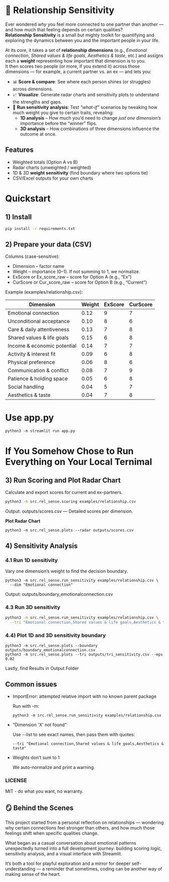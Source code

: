 
# 💞 Relationship Sensitivity

Ever wondered *why* you feel more connected to one partner than another — and how much that feeling depends on certain qualities?  
**Relationship Sensitivity** is a small but mighty toolkit for quantifying and exploring the dynamics between you and the important people in your life.

At its core, it takes a set of **relationship dimensions** (e.g., *Emotional connection*, *Shared values & life goals*, *Aesthetics & taste*, etc.) and assigns each a **weight** representing how important that dimension is to you.  
It then scores two people (or more, if you extend it) across those dimensions — for example, a current partner vs. an ex — and lets you:

- 📊 **Score & compare**: See where each person shines (or struggles) across dimensions.
- 📈 **Visualize**: Generate radar charts and sensitivity plots to understand the strengths and gaps.
- 🧪 **Run sensitivity analysis**: Test *"what-if"* scenarios by tweaking how much weight you give to certain traits, revealing:
  - **1D analysis** – How much you’d need to change *just one dimension’s* importance before the “winner” flips.
  - **3D analysis** – How combinations of three dimensions influence the outcome at once.


## Features
- Weighted totals (Option A vs B)  
- Radar charts (unweighted / weighted)  
- 1D & 3D **weight sensitivity** (find boundary where two options tie)  
- CSV/Excel outputs for your own charts

# Quickstart


## 1) Install
```bash
pip install -r requirements.txt
```

## 2) Prepare your data (CSV)
Columns (case-sensitive):
- Dimension – factor name
- Weight – importance (0–1). If not summing to 1, we normalize.
- ExScore or Ex_score_raw – score for Option A (e.g., “Ex”)
- CurScore or Cur_score_raw – score for Option B (e.g., “Current”)

Example (examples/relationship.csv):

| Dimension                      | Weight | ExScore | CurScore |
|---------------------------------|--------|---------|----------|
| Emotional connection           | 0.12   | 9       | 7        |
| Unconditional acceptance       | 0.10   | 8       | 6        |
| Care & daily attentiveness     | 0.13   | 7       | 8        |
| Shared values & life goals     | 0.15   | 6       | 8        |
| Income & economic potential    | 0.14   | 7       | 7        |
| Activity & interest fit        | 0.09   | 6       | 8        |
| Physical preference            | 0.06   | 8       | 6        |
| Communication & conflict       | 0.08   | 7       | 9        |
| Patience & holding space       | 0.05   | 6       | 8        |
| Social handling                | 0.04   | 5       | 7        |
| Aesthetics & taste             | 0.04   | 7       | 8        |

# Use app.py
```
python3 -m streamlit run app.py
``` 

# If You Somehow Chose to Run Everything on Your Local Ternimal

## 3) Run Scoring and Plot Radar Chart
Calculate and export scores for current and ex-partners.
```bash
python3 -m src.rel_sense.scoring examples/relationship.csv
```
Output:
outputs/scores.csv — Detailed scores per dimension.

**Plot Radar Chart**
```
python3 -m src.rel_sense.plots --radar outputs/scores.csv
```

## 4) Sensitivity Analysis 

### 4.1 Run 1D sensitivity
Vary one dimension’s weight to find the decision boundary.
```
python3 -m src.rel_sense.run_sensitivity examples/relationship.csv \
  --dim "Emotional connection"
```
Output:
outputs/boundary_emotionalconnection.csv

### 4.3 Run 3D sensitivity
```bash
python3 -m src.rel_sense.run_sensitivity examples/relationship.csv \
  --tri "Emotional connection,Shared values & life goals,Aesthetics & taste"
```
### 4.4) Plot 1D and 3D sensitivity boundary
```
python3 -m src.rel_sense.plots --boundary outputs/boundary_emotionalconnection.csv
python3 -m src.rel_sense.plots --tri outputs/tri_sensitivity.csv --eps 0.02
```


Lastly, find Results in Output Folder


## Common issues

- ImportError: attempted relative import with no known parent package

    Run with -m:
    ```python3 -m src.rel_sense.scoring examples/relationship.csv
    python3 -m src.rel_sense.run_sensitivity examples/relationship.csv
    ```

- “Dimension 'X' not found”

    Use --list to see exact names, then pass them with quotes:
    ```--dim "Emotional connection" \
    --tri "Emotional connection,Shared values & life goals,Aesthetics & taste"
    ```
- Weights don’t sum to 1

    We auto-normalize and print a warning.


###  LICENSE
MIT - do what you want, no warranty.

## 🪞 Behind the Scenes

This project started from a personal reflection on relationships — wondering why certain connections feel stronger than others, and how much those feelings shift when specific qualities change.

What began as a casual conversation about emotional patterns unexpectedly turned into a full development journey: building scoring logic, sensitivity analysis, and a visual interface with Streamlit.

It’s both a tool for playful exploration and a mirror for deeper self-understanding — a reminder that sometimes, coding can be another way of making sense of the heart.
